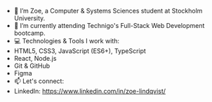- 👋 I’m Zoe, a Computer & Systems Sciences student at Stockholm University.
- 🌱 I’m currently attending Technigo's Full-Stack Web Development bootcamp. 
- 💻 Technologies & Tools I work with:
- HTML5, CSS3, JavaScript (ES6+), TypeScript
- React, Node.js
- Git & GitHub
- Figma
- 📫 Let's connect: 
- LinkedIn: https://www.linkedin.com/in/zoe-lindqvist/


<!---
zoe-lindqvist/zoe-lindqvist is a ✨ special ✨ repository because its `README.md` (this file) appears on your GitHub profile.
You can click the Preview link to take a look at your changes.
--->
